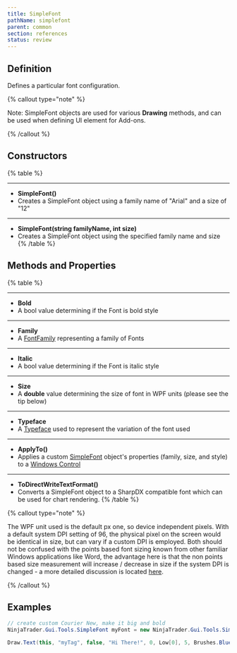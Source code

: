 ```yaml
---
title: SimpleFont
pathName: simplefont
parent: common
section: references
status: review
---
```


## Definition

Defines a particular font configuration.

{% callout type="note" %}

Note: SimpleFont objects are used for various **Drawing** methods, and can be used when defining UI element for Add-ons.

{% /callout %}

## Constructors

{% table %}

---

* **SimpleFont()**
* Creates a SimpleFont object using a family name of "Arial" and a size of "12"

---

* **SimpleFont(string familyName, int size)**
* Creates a SimpleFont object using the specified family name and size
{% /table %}

## Methods and Properties

{% table %}

---

* **Bold**
* A bool value determining if the Font is bold style

---

* **Family**
* A [FontFamily](fontfamily) representing a family of Fonts

---

* **Italic**
* A bool value determining if the Font is italic style

---

* **Size**
* A **double** value determining the size of font in WPF units (please see the tip below)

---

* **Typeface**
* A [Typeface](typeface) used to represent the variation of the font used

---

* **ApplyTo()**
* Applies a custom [SimpleFont](simplefont) object's properties (family, size, and style) to a [Windows Control](windowscontrol)

---

* **ToDirectWriteTextFormat()**
* Converts a SimpleFont object to a SharpDX compatible font which can be used for chart rendering.
{% /table %}

{% callout type="note" %}

The WPF unit used is the default px one, so device independent pixels. With a default system DPI setting of 96, the physical pixel on the screen would be identical in size, but can vary if a custom DPI is employed. Both should not be confused with the points based font sizing known from other familiar Windows applications like Word, the advantage here is that the non points based size measurement will increase / decrease in size if the system DPI is changed - a more detailed discussion is located [here](https://blogs.msdn.microsoft.com/text/2009/12/11/wpf-text-measurement-units/).

{% /callout %}

## Examples

```csharp
// create custom Courier New, make it big and bold
NinjaTrader.Gui.Tools.SimpleFont myFont = new NinjaTrader.Gui.Tools.SimpleFont("Courier New", 12) { Size = 50, Bold = true };

Draw.Text(this, "myTag", false, "Hi There!", 0, Low[0], 5, Brushes.Blue, myFont, TextAlignment.Center, Brushes.Black, null, 1);
```
